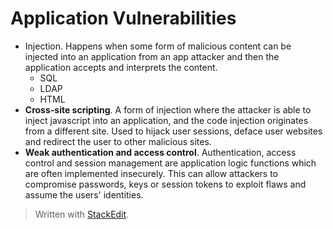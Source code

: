 # Application Vulnerabilities

- Injection. Happens when some form of malicious content can be injected into an application from an app attacker and then the application accepts and interprets the content.
	- SQL
	- LDAP
	- HTML
- **Cross-site scripting**. A form of injection where the attacker is able to inject javascript into an application, and the code injection originates from a different site. Used to hijack user sessions, deface user websites and redirect the user to other malicious sites.
- **Weak authentication and access control**. Authentication, access control and session management are application logic functions which are often implemented insecurely. This can allow attackers to compromise passwords, keys or session tokens to exploit flaws and assume the users' identities.


> Written with [StackEdit](https://stackedit.io/).
<!--stackedit_data:
eyJoaXN0b3J5IjpbMTc1NjQ4OTY4NF19
-->